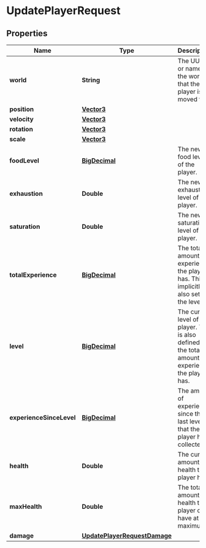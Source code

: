
# UpdatePlayerRequest

## Properties
Name | Type | Description | Notes
------------ | ------------- | ------------- | -------------
**world** | **String** | The UUID or name of the world that the player is moved to. |  [optional]
**position** | [**Vector3**](Vector3.md) |  |  [optional]
**velocity** | [**Vector3**](Vector3.md) |  |  [optional]
**rotation** | [**Vector3**](Vector3.md) |  |  [optional]
**scale** | [**Vector3**](Vector3.md) |  |  [optional]
**foodLevel** | [**BigDecimal**](BigDecimal.md) | The new food level of the player. |  [optional]
**exhaustion** | **Double** | The new exhaustion level of the player. |  [optional]
**saturation** | **Double** | The new saturation level of the player. |  [optional]
**totalExperience** | [**BigDecimal**](BigDecimal.md) | The total amount of experience the player has. This implicitly also sets the level. |  [optional]
**level** | [**BigDecimal**](BigDecimal.md) | The current level of the player. This is also defined by the total amount of experience the player has. |  [optional]
**experienceSinceLevel** | [**BigDecimal**](BigDecimal.md) | The amount of experience since the last level up that the player has collected. |  [optional]
**health** | **Double** | The current amount of health the player has. |  [optional]
**maxHealth** | **Double** | The total amount of health the player can have at maximum. |  [optional]
**damage** | [**UpdatePlayerRequestDamage**](UpdatePlayerRequestDamage.md) |  |  [optional]



